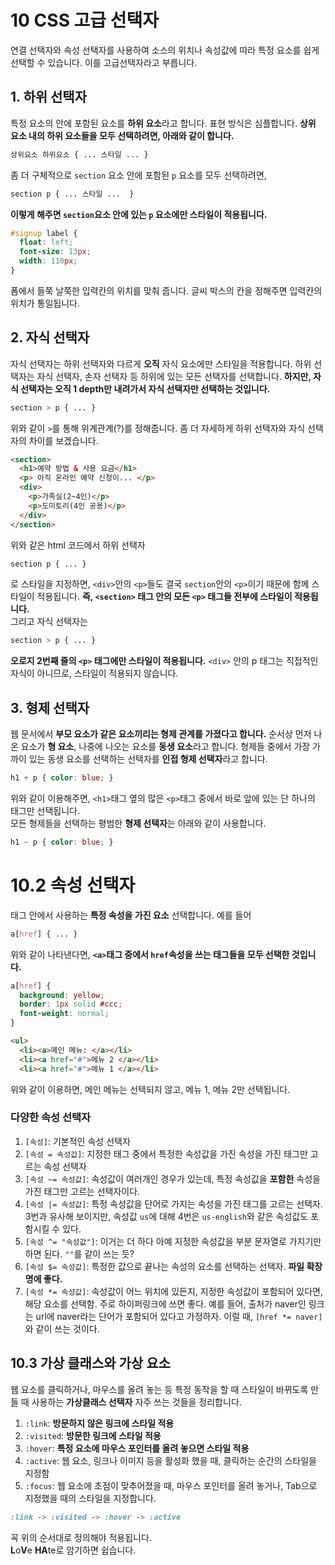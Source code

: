 # 10 CSS 고급 선택자
연결 선택자와 속성 선택자를 사용하여 소스의 위치나 속성값에 따라 특정 요소를 쉽게 선택할 수 있습니다. 이를 고급선택자라고 부릅니다.

## 1. 하위 선택자
특정 요소의 안에 포함된 요소를 **하위 요소**라고 합니다. 표현 방식은 심플합니다. **상위 요소 내의 하위 요소들을 모두 선택하려면, 아래와 같이 합니다.**
```css
상위요소 하위요소 { ... 스타일 ... }
```
좀 더 구체적으로 `section` 요소 안에 포함된 `p` 요소를 모두 선택하려면, 
```css
section p { ... 스타일 ...  }
```
**이렇게 해주면 `section`요소 안에 있는 `p` 요소에만 스타일이 적용됩니다.** 
```css
#signup label {
  float: left;
  font-size: 13px;
  width: 110px;
}
```
폼에서 들쭉 날쭉한 입력칸의 위치를 맞춰 줍니다. 글씨 박스의 칸을 정해주면 입력칸의 위치가 통일됩니다.

## 2. 자식 선택자
자식 선택자는 하위 선택자와 다르게 **오직** 자식 요소에만 스타일을 적용합니다. 하위 선택자는 자식 선택자, 손자 선택자 등 하위에 있는 모든 선택자를 선택합니다. **하지만, 자식 선택자는 오직 1 depth만 내려가서 자식 선택자만 선택하는 것입니다.**
```css
section > p { ... }
```
위와 같이 `>`를 통해 위계관계(?)를 정해줍니다. 좀 더 자세하게 하위 선택자와 자식 선택자의 차이를 보겠습니다.
```html
<section>
  <h1>예약 방법 & 사용 요금</h1>
  <p> 아직 온라인 예약 신청이... </p>
  <div>
    <p>가족실(2~4인)</p>
    <p>도미토리(4인 공용)</p>
  </div>
</section>
```
위와 같은 html 코드에서 하위 선택자
```css
section p { ... }
```
로 스타일을 지정하면, `<div>`안의 `<p>`들도 결국 `section`안의 `<p>`이기 때문에 함께 스타일이 적용됩니다. **즉, `<section>` 태그 안의 모든 `<p>` 태그들 전부에 스타일이 적용됩니다.** <br>
그리고 자식 선택자는
```css
section > p { ... }
```
**오로지 2번째 줄의 `<p>` 태그에만 스타일이 적용됩니다.** `<div>` 안의 p 태그는 직접적인 자식이 아니므로, 스타일이 적용되지 않습니다.

## 3. 형제 선택자
웹 문서에서 **부모 요소가 같은 요소끼리는 형제 관계를 가졌다고 합니다.** 순서상 먼저 나온 요소가 **형 요소**, 나중에 나오는 요소를 **동생 요소**라고 합니다. 형제들 중에서 가장 가까이 있는 동생 요소를 선택하는 선택자를 **인접 형제 선택자**라고 합니다.
```css
h1 + p { color: blue; }
```
위와 같이 이용해주면, `<h1>`태그 옆의 많은 `<p>`태그 중에서 바로 앞에 있는 단 하나의 태그만 선택됩니다. <br> 
모든 형제들을 선택하는 평범한 **형제 선택자**는 아래와 같이 사용합니다.
```css
h1 ~ p { color: blue; }
```

# 10.2 속성 선택자
태그 안에서 사용하는 **특정 속성을 가진 요소** 선택합니다. 예를 들어
```css
a[href] { ... }
```
위와 같이 나타낸다면, **`<a>`태그 중에서 `href`속성을 쓰는 태그들을 모두 선택한 것입니다.**

```css
a[href] {
  background: yellow;
  border: 1px solid #ccc;
  font-weight: normal;
}
```
```html
<ul>
  <li><a>메인 메뉴: </a></li>
  <li><a href="#">메뉴 2 </a></li>
  <li><a href="#">메뉴 1 </a></li>
```
위와 같이 이용하면, 메인 메뉴는 선택되지 않고, 메뉴 1, 메뉴 2만 선택됩니다. <br>

### 다양한 속성 선택자
1. `[속성]`: 기본적인 속성 선택자
2. `[속성 = 속성값]`: 지정한 태그 중에서 특정한 속성값을 가진 속성을 가진 태그만 고르는 속성 선택자
3. `[속성 ~= 속성값]`:  속성값이 여러개인 경우가 있는데, 특정 속성값을 **포함한** 속성을 가진 태그만 고르는 선택자이다.
4. `[속성 |= 속성값]`: 특정 속성값을 단어로 가지는 속성을 가진 태그를 고르는 선택자. 3번과 유사해 보이지만, 속성값 `us`에 대해 4번은 `us-english`와 같은 속성값도 포함시킬 수 있다.
5. `[속성 ^= "속성값"]`: 이거는 더 하다 아예 지정한 속성값을 부분 문자열로 가지기만 하면 된다. `""`를 같이 쓰는 듯?
6. `[속성 $= 속성값]`: 특정한 값으로 끝나는 속성의 요소를 선택하는 선택자. **파일 확장명에 좋다.**
7. `[속성 *= 속성값]`: 속성값이 어느 위치에 있든지, 지정한 속성값이 포함되어 있다면, 해당 요소를 선택함. 주로 하이퍼링크에 쓰면 좋다. 예를 들어, 출처가 naver인 링크는 url에 naver라는 단어가 포함되어 있다고 가정하자. 이럴 때, `[href *= naver]`와 같이 쓰는 것이다.


## 10.3 가상 클래스와 가상 요소
웹 요소를 클릭하거나, 마우스를 올려 놓는 등 특정 동작을 할 때 스타일이 바뀌도록 만들 때 사용하는 **가상클래스 선택자** 자주 쓰는 것들을 정리합니다.

1. `:link`: **방문하지 않은 링크에 스타일 적용**
2. `:visited`: **방문한 링크에 스타일 적용**
3. `:hover`: **특정 요소에 마우스 포인터를 올려 놓으면 스타일 적용**
4. `:active`: 웹 요소, 링크나 이미지 등을 활성화 했을 때, 클릭하는 순간의 스타일을 지정함
5. `:focus`: 웹 요소에 초점이 맞추어졌을 때, 마우스 포인터를 올려 놓거나, Tab으로 지정했을 때의 스타일을 지정합니다.
```css
:link -> :visited -> :hover -> :active
```
꼭 위의 순서대로 정의해야 적용됩니다. <br>
**L**o**V**e **HA**te로 암기하면 쉽습니다.
